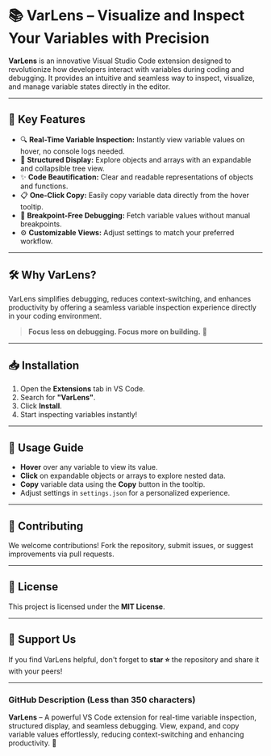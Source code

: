 # 📚 **VarLens – Visualize and Inspect Your Variables with Precision**

**VarLens** is an innovative Visual Studio Code extension designed to revolutionize how developers interact with variables during coding and debugging. It provides an intuitive and seamless way to inspect, visualize, and manage variable states directly in the editor.

---

## 🚀 **Key Features**

- 🔍 **Real-Time Variable Inspection:** Instantly view variable values on hover, no console logs needed.  
- 🧩 **Structured Display:** Explore objects and arrays with an expandable and collapsible tree view.  
- ✨ **Code Beautification:** Clear and readable representations of objects and functions.  
- 📋 **One-Click Copy:** Easily copy variable data directly from the hover tooltip.  
- 🚦 **Breakpoint-Free Debugging:** Fetch variable values without manual breakpoints.  
- ⚙️ **Customizable Views:** Adjust settings to match your preferred workflow.  

---

## 🛠️ **Why VarLens?**

VarLens simplifies debugging, reduces context-switching, and enhances productivity by offering a seamless variable inspection experience directly in your coding environment.  

> **Focus less on debugging. Focus more on building.** 🚀  

---

## 📥 **Installation**

1. Open the **Extensions** tab in VS Code.  
2. Search for **"VarLens"**.  
3. Click **Install**.  
4. Start inspecting variables instantly!  

---

## 📖 **Usage Guide**

- **Hover** over any variable to view its value.  
- **Click** on expandable objects or arrays to explore nested data.  
- **Copy** variable data using the **Copy** button in the tooltip.  
- Adjust settings in `settings.json` for a personalized experience.  

---

## 🤝 **Contributing**

We welcome contributions! Fork the repository, submit issues, or suggest improvements via pull requests.  

---

## 📄 **License**

This project is licensed under the **MIT License**.  

---

## 🌟 **Support Us**

If you find VarLens helpful, don't forget to **star ⭐** the repository and share it with your peers!  

---

### **GitHub Description (Less than 350 characters)**

**VarLens** – A powerful VS Code extension for real-time variable inspection, structured display, and seamless debugging. View, expand, and copy variable values effortlessly, reducing context-switching and enhancing productivity. 🚀
